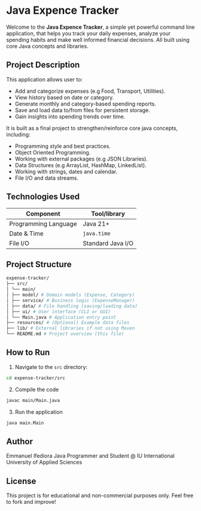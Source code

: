 # Java Expence Tracker

Welcome to the **Java Expence Tracker**, a simple yet powerful command line
application, that helps you track your daily expenses, analyze your spending
habits and make well informed financial decisions. All built using core Java
concepts and libraries.

## Project Description

This application allows user to:

- Add and categorize expenses (e.g Food, Transport, Utilities).
- View history based on date or category.
- Generate monthly and category-based spending reports.
- Save and load data to/from files for persistent storage.
- Gain insights into spending trends over time.

It is built as a final project to strengthen/reinforce core java concepts,
including:

- Programming style and best practices.
- Object Oriented Programming.
- Working with external packages (e.g JSON Libraries).
- Data Structures (e.g ArrayList, HashMap, LinkedList).
- Working with strings, dates and calendar.
- File I/O and data streams.

## Technologies Used

| Component              | Tool/library            |
|------------------------|-------------------------|
| Programming Language   | Java 21+                |
| Date & Time            | `java.time`             |
| File I/O               | Standard Java I/O       |

## Project Structure

```bash
expense-tracker/
├── src/
│ └── main/
│ ├── model/ # Domain models (Expense, Category)
│ ├── service/ # Business logic (ExpenseManager)
│ ├── data/ # File handling (saving/loading data)
│ ├── ui/ # User interface (CLI or GUI)
│ └── Main.java # Application entry point
├── resources/ # (Optional) Example data files
├── lib/ # External libraries if not using Maven
└── README.md # Project overview (this file)
```

## How to Run

1. Navigate to the `src` directory:
```bash
cd expense-tracker/src
```
2. Compile the code
```bash
javac main/Main.java
```
3. Run the application
```bash
java main.Main
```

## Author

Emmanuel Ifediora
Java Programmer and Student @ IU International University of Applied Sciences

## License

This project is for educational and non-commercial purposes only. Feel free to
fork and improve!
